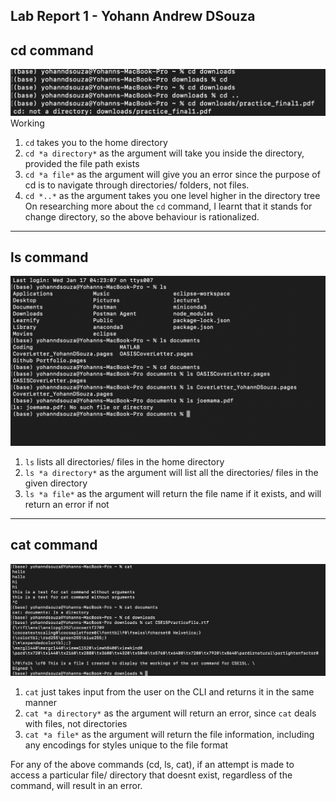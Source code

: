 Lab Report 1 - Yohann Andrew DSouza
---
[comment]: <> (Include the working directory at each point, and explain whether or not it is an error)
## cd command
![Image](/cdCommands.png)
Working 
1. `cd` takes you to the home directory
2. `cd *a directory*` as the argument will take you inside the directory, provided the file path exists
3. `cd *a file*` as the argument will give you an error since the purpose of cd is to navigate through directories/ folders, not files.
4. `cd *..*` as the argument takes you one level higher in the directory tree
   On researching more about the `cd` command, I learnt that it stands for change directory, so the above behaviour is rationalized.
---
## ls command
![Image](/lsCommands.png)
1. `ls` lists all directories/ files in the home directory
2. `ls *a directory*` as the argument will list all the directories/ files in the given directory
3. `ls *a file*` as the argument will return the file name if it exists, and will return an error if not
---
## cat command
![Image](/catCommands.png)
1. `cat` just takes input from the user on the CLI and returns it in the same manner
2. `cat *a directory*` as the argument will return an error, since `cat` deals with files, not directories
3. `cat *a file*` as the argument will return the file information, including any encodings for styles unique to the file format

For any of the above commands (cd, ls, cat), if an attempt is made to access a particular file/ directory that doesnt exist, regardless of the command, will result in an error.

